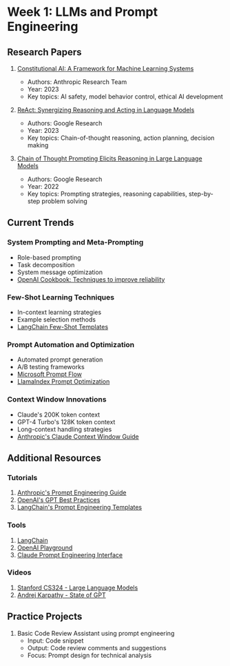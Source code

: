 # Week 1: LLMs and Prompt Engineering

## Research Papers
1. [Constitutional AI: A Framework for Machine Learning Systems](https://arxiv.org/abs/2212.08073)
   - Authors: Anthropic Research Team
   - Year: 2023
   - Key topics: AI safety, model behavior control, ethical AI development

2. [ReAct: Synergizing Reasoning and Acting in Language Models](https://arxiv.org/abs/2210.03629)
   - Authors: Google Research
   - Year: 2023
   - Key topics: Chain-of-thought reasoning, action planning, decision making

3. [Chain of Thought Prompting Elicits Reasoning in Large Language Models](https://arxiv.org/abs/2201.11903)
   - Authors: Google Research
   - Year: 2022
   - Key topics: Prompting strategies, reasoning capabilities, step-by-step problem solving

## Current Trends

### System Prompting and Meta-Prompting
- Role-based prompting
- Task decomposition
- System message optimization
- [OpenAI Cookbook: Techniques to improve reliability](https://github.com/openai/openai-cookbook)

### Few-Shot Learning Techniques
- In-context learning strategies
- Example selection methods
- [LangChain Few-Shot Templates](https://python.langchain.com/docs/modules/model_io/prompts/few_shot_examples)

### Prompt Automation and Optimization
- Automated prompt generation
- A/B testing frameworks
- [Microsoft Prompt Flow](https://github.com/microsoft/promptflow)
- [LlamaIndex Prompt Optimization](https://docs.llamaindex.ai/en/stable/optimizing/prompts.html)

### Context Window Innovations
- Claude's 200K token context
- GPT-4 Turbo's 128K token context
- Long-context handling strategies
- [Anthropic's Claude Context Window Guide](https://docs.anthropic.com/claude/docs/introduction-to-claude)

## Additional Resources

### Tutorials
1. [Anthropic's Prompt Engineering Guide](https://docs.anthropic.com/claude/docs/introduction-to-prompt-design)
2. [OpenAI's GPT Best Practices](https://platform.openai.com/docs/guides/gpt-best-practices)
3. [LangChain's Prompt Engineering Templates](https://python.langchain.com/docs/modules/model_io/prompts/)

### Tools
1. [LangChain](https://github.com/langchain-ai/langchain)
2. [OpenAI Playground](https://platform.openai.com/playground)
3. [Claude Prompt Engineering Interface](https://claude.ai)

### Videos
1. [Stanford CS324 - Large Language Models](https://stanford-cs324.github.io/winter2022/)
2. [Andrej Karpathy - State of GPT](https://www.youtube.com/watch?v=bZQun8Y4L2A)

## Practice Projects
1. Basic Code Review Assistant using prompt engineering
   - Input: Code snippet
   - Output: Code review comments and suggestions
   - Focus: Prompt design for technical analysis
